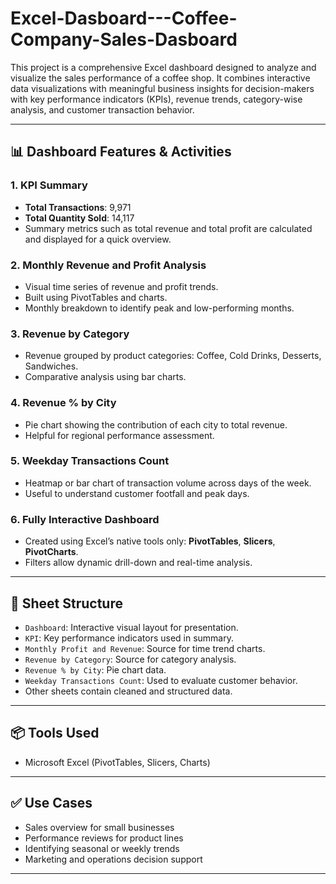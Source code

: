 # Excel-Dasboard---Coffee-Company-Sales-Dasboard


This project is a comprehensive Excel dashboard designed to analyze and visualize the sales performance of a coffee shop. It combines interactive data visualizations with meaningful business insights for decision-makers with key performance indicators (KPIs), revenue trends, category-wise analysis, and customer transaction behavior.

---

## 📊 Dashboard Features & Activities

### 1. KPI Summary
- **Total Transactions**: 9,971
- **Total Quantity Sold**: 14,117
- Summary metrics such as total revenue and total profit are calculated and displayed for a quick overview.

### 2. Monthly Revenue and Profit Analysis
- Visual time series of revenue and profit trends.
- Built using PivotTables and charts.
- Monthly breakdown to identify peak and low-performing months.

### 3. Revenue by Category
- Revenue grouped by product categories: Coffee, Cold Drinks, Desserts, Sandwiches.
- Comparative analysis using bar charts.

### 4. Revenue % by City
- Pie chart showing the contribution of each city to total revenue.
- Helpful for regional performance assessment.

### 5. Weekday Transactions Count
- Heatmap or bar chart of transaction volume across days of the week.
- Useful to understand customer footfall and peak days.

### 6. Fully Interactive Dashboard
- Created using Excel’s native tools only: **PivotTables**, **Slicers**, **PivotCharts**.
- Filters allow dynamic drill-down and real-time analysis.

---

## 📁 Sheet Structure

- `Dashboard`: Interactive visual layout for presentation.
- `KPI`: Key performance indicators used in summary.
- `Monthly Profit and Revenue`: Source for time trend charts.
- `Revenue by Category`: Source for category analysis.
- `Revenue % by City`: Pie chart data.
- `Weekday Transactions Count`: Used to evaluate customer behavior.
- Other sheets contain cleaned and structured data.

---

## 📦 Tools Used

- Microsoft Excel (PivotTables, Slicers, Charts)
---

## ✅ Use Cases

- Sales overview for small businesses
- Performance reviews for product lines
- Identifying seasonal or weekly trends
- Marketing and operations decision support

---


